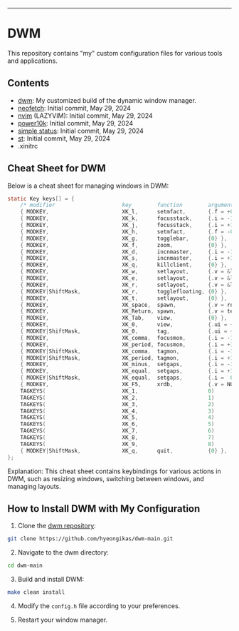 -----

# DWM

This repository contains "my" custom configuration files for various tools and applications.

## Contents

- [dwm](https://github.com/hyeongikas/dwm-main): My customized build of the dynamic window manager.
- [neofetch](https://github.com/hyeongikas/neofetch): Initial commit, May 29, 2024
- [nvim](https://github.com/hyeongikas/nvim) (LAZYVIM): Initial commit, May 29, 2024 
- [power10k](https://github.com/hyeongikas/power10k): Initial commit, May 29, 2024
- [simple status](https://github.com/hyeongikas/simple_status): Initial commit, May 29, 2024
- [st](https://github.com/hyeongikas/st-main): Initial commit, May 29, 2024
- .xinitrc

## Cheat Sheet for DWM

Below is a cheat sheet for managing windows in DWM:

```c
static Key keys[] = {
	/* modifier                     key        function        argument */
	{ MODKEY,                       XK_l,      setmfact,       {.f = +0.05} },
	{ MODKEY,                       XK_k,      focusstack,     {.i = -1 } },
	{ MODKEY,                       XK_j,      focusstack,     {.i = +1 } },
	{ MODKEY,                       XK_h,      setmfact,       {.f = -0.05} },
	{ MODKEY,                       XK_g,      togglebar,      {0} },
	{ MODKEY,                       XK_f,      zoom,           {0} },
	{ MODKEY,                       XK_d,      incnmaster,     {.i = -1 } },
	{ MODKEY,                       XK_s,      incnmaster,     {.i = +1 } },
	{ MODKEY,                       XK_q,      killclient,     {0} },
	{ MODKEY,                       XK_w,      setlayout,      {.v = &layouts[0]} },
	{ MODKEY,                       XK_e,      setlayout,      {.v = &layouts[1]} },
	{ MODKEY,                       XK_r,      setlayout,      {.v = &layouts[2]} },
	{ MODKEY|ShiftMask,             XK_r,      togglefloating, {0} },
	{ MODKEY,                       XK_t,      setlayout,      {0} },
	{ MODKEY,                       XK_space,  spawn,          {.v = roficmd } },
	{ MODKEY,                       XK_Return, spawn,          {.v = termcmd } },
	{ MODKEY,                       XK_Tab,    view,           {0} },
	{ MODKEY,                       XK_0,      view,           {.ui = ~0 } },
	{ MODKEY|ShiftMask,             XK_0,      tag,            {.ui = ~0 } },
	{ MODKEY,                       XK_comma,  focusmon,       {.i = -1 } },
	{ MODKEY,                       XK_period, focusmon,       {.i = +1 } },
	{ MODKEY|ShiftMask,             XK_comma,  tagmon,         {.i = -1 } },
	{ MODKEY|ShiftMask,             XK_period, tagmon,         {.i = +1 } },
	{ MODKEY,                       XK_minus,  setgaps,        {.i = -1 } },
	{ MODKEY,                       XK_equal,  setgaps,        {.i = +1 } },
	{ MODKEY|ShiftMask,             XK_equal,  setgaps,        {.i =  0 } },
	{ MODKEY,                       XK_F5,     xrdb,           {.v = NULL } },
	TAGKEYS(                        XK_1,                      0)
	TAGKEYS(                        XK_2,                      1)
	TAGKEYS(                        XK_3,                      2)
	TAGKEYS(                        XK_4,                      3)
	TAGKEYS(                        XK_5,                      4)
	TAGKEYS(                        XK_6,                      5)
	TAGKEYS(                        XK_7,                      6)
	TAGKEYS(                        XK_8,                      7)
	TAGKEYS(                        XK_9,                      8)
	{ MODKEY|ShiftMask,             XK_q,      quit,           {0} },
};
```

Explanation: This cheat sheet contains keybindings for various actions in DWM, such as resizing windows, switching between windows, and managing layouts.

## How to Install DWM with My Configuration

1. Clone the [dwm repository](https://github.com/hyeongikas/dwm-main):

```bash
git clone https://github.com/hyeongikas/dwm-main.git
```

2. Navigate to the dwm directory:

```bash
cd dwm-main
```

3. Build and install DWM:

```bash
make clean install
```

4. Modify the `config.h` file according to your preferences.

5. Restart your window manager.
